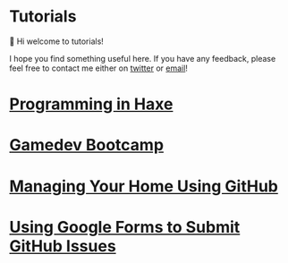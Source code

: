 # Tutorials

👋 Hi welcome to tutorials!

I hope you find something useful here. If you have any feedback, please feel free to contact me either on [twitter](https://twitter.com/x01010111) or [email](mailto:will@01010111.com)!

# [Programming in Haxe](programming_in_haxe.html)
# [Gamedev Bootcamp](https://www.youtube.com/watch?v=MRNDTGoddlI)
# [Managing Your Home Using GitHub](https://medium.com/@01010111/managing-your-home-using-github-266d7258eb9a)
# [Using Google Forms to Submit GitHub Issues](https://medium.com/@01010111/using-google-forms-to-submit-github-issues-efdb5f876b)
